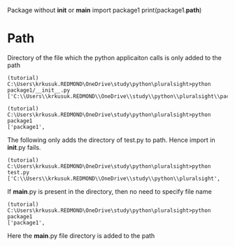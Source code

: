 Package without __init__ or __main__
    import package1
    print(package1.__path__)

# Path
Directory of the file which the python applicaiton calls is only added to the path

    (tutorial) C:\Users\krkusuk.REDMOND\OneDrive\study\python\pluralsight>python package1/__init__.py
    ['C:\\Users\\krkusuk.REDMOND\\OneDrive\\study\\python\\pluralsight\\package1', 

    (tutorial) C:\Users\krkusuk.REDMOND\OneDrive\study\python\pluralsight>python package1
    ['package1', 

The following only adds the directory of test.py to path. Hence import in __init__.py fails.

    (tutorial) C:\Users\krkusuk.REDMOND\OneDrive\study\python\pluralsight>python test.py
    ['C:\\Users\\krkusuk.REDMOND\\OneDrive\\study\\python\\pluralsight', 

If __main__.py is present in the directory, then no need to specify file name
    
    (tutorial) C:\Users\krkusuk.REDMOND\OneDrive\study\python\pluralsight>python package1
    ['package1', 

Here the __main__.py file directory is added to the path
